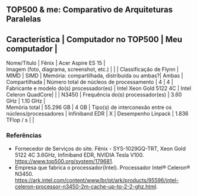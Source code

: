 TOP500 & me: Comparativo de Arquiteturas Paralelas
--------------------------------------------------

Característica	                             |    Computador no TOP500	   |     Meu computador    |
-------------------------------------------------------------------------
Nome/Título	                                 |           Fênix	           |    Acer Aspire ES 15  |  
Imagem (foto, diagrama, screenshot, etc.)		 |                             |                       |
Classificação de Flynn	                     |            MIMD	           |          SIMD         |
Memória: compartilhada, distribuída ou ambas?|           Ambas             |  	 Compartilhada     | 
Número total de núcleos de processamento	   |             4	             |           4           |
Fabricante e modelo do(s) processador(es)	   |    Intel Xeon Gold 5122 4C  | Intel Celeron QuadCore| 
                                             |                             |         N3450         |
Frequência do(s) processador(es)	           |           3.60 GHz 	       |       1.10 GHz        |     
Memória total	                               |           55.296 GB         |          4 GB         |
Tipo(s) de interconexão entre os             
núcleos/processadores	                       |        Infiniband EDR       |           X           |
Desempenho Linpack	                         |        1.836 TFlop / s      |                       |
### Referências
- Fornecedor de Serviços do site. Fênix - SYS-1029GQ-TRT, Xeon Gold 5122 4C 3.6GHz, Infiniband EDR, NVIDIA Tesla V100. https://www.top500.org/system/179681.
- Empresa que fabrica o processador(Intel). Processador Intel® Celeron® N3450. https://ark.intel.com/content/www/br/pt/ark/products/95596/intel-celeron-processor-n3450-2m-cache-up-to-2-2-ghz.html.
